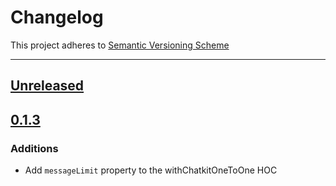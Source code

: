 # Changelog

This project adheres to [Semantic Versioning Scheme](http://semver.org)

---

## [Unreleased](https://github.com/pusher/chatkit-client-react/compare/0.1.3...HEAD)

## [0.1.3](https://github.com/pusher/chatkit-client-react/compare/0.1.2...0.1.3)
### Additions

- Add `messageLimit` property to the withChatkitOneToOne HOC
